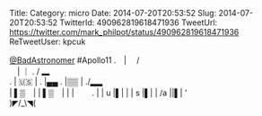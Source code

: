 Title: 
Category: micro
Date: 2014-07-20T20:53:52
Slug: 2014-07-20T20:53:52
TwitterId: 490962819618471936
TweetUrl: https://twitter.com/mark_philpot/status/490962819618471936
ReTweetUser: kpcuk

<i class="fa fa-retweet" aria-hidden="true"></i> [@BadAstronomer](https://twitter.com/BadAstronomer) #Apollo11 
.　|
　/ \
　| ｜
. / ▂\
. | 🇺🇸 |
. |▄▄
. |▒▒ |
./▂▂ \
| ▌▒　|
| ▌▒　|
|
|　　 . |
| u |▌| |
| s |▌| |
/a ||▌| '\
)◤/_\◥(